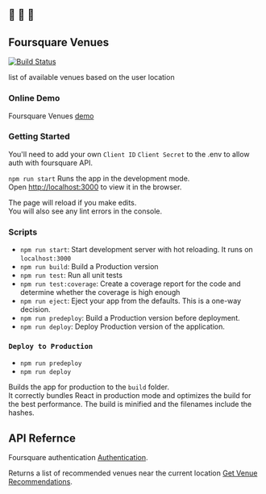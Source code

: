 ## :pushpin: 🗿 🌌
## Foursquare Venues

[![Build Status](https://travis-ci.org/AhmadKabakibi/foursquare-venues.svg?branch=master)](https://travis-ci.org/AhmadKabakibi/foursquare-venues)

list of available venues based on the user location

### Online Demo

Foursquare Venues [demo](https://ahmadkabakibi.github.io/foursquare-venues)

### Getting Started

You'll need to add your own `Client ID` `Client Secret` to the .env to allow auth with foursquare API.

`npm run start` Runs the app in the development mode.<br>
Open [http://localhost:3000](http://localhost:3000) to view it in the browser.

The page will reload if you make edits.<br>
You will also see any lint errors in the console.

### Scripts

- `npm run start`: Start development server with hot reloading. It runs on `localhost:3000`
- `npm run build`: Build a Production version
- `npm run test`: Run all unit tests
- `npm run test:coverage`: Create a coverage report for the code and determine whether the coverage is high enough
- `npm run eject`: Eject your app from the defaults. This is a one-way decision.
- `npm run predeploy`: Build a Production version before deployment.
- `npm run deploy`: Deploy Production version of the application.

### `Deploy to Production`

- `npm run predeploy`
- `npm run deploy`

Builds the app for production to the `build` folder.<br>
It correctly bundles React in production mode and optimizes the build for the best performance.
The build is minified and the filenames include the hashes.<br>

## API Refernce

Foursquare authentication [Authentication](https://developer.foursquare.com/docs/api/configuration/authentication).

Returns a list of recommended venues near the current location [Get Venue Recommendations](https://developer.foursquare.com/docs/api/venues/explore).
